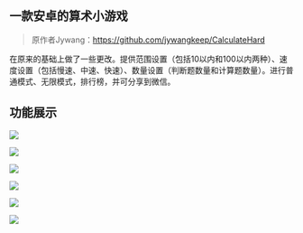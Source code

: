 ## 一款安卓的算术小游戏

> 原作者Jywang：https://github.com/jywangkeep/CalculateHard

在原来的基础上做了一些更改。提供范围设置（包括10以内和100以内两种）、速度设置（包括慢速、中速、快速）、数量设置（判断题数量和计算题数量）。进行普通模式、无限模式，排行榜，并可分享到微信。


## 功能展示


![](http://ojpgmz933.bkt.clouddn.com/17-1-16/72913044-file_1484540295407_a0f4.jpg)


![](http://ojpgmz933.bkt.clouddn.com/17-1-16/45451709-file_1484540335524_11c13.jpg)

![](http://ojpgmz933.bkt.clouddn.com/17-1-16/58944222-file_1484540408279_cbfe.png)

![](http://ojpgmz933.bkt.clouddn.com/17-1-16/50213018-file_1484540614088_14c0c.png)

![](http://ojpgmz933.bkt.clouddn.com/17-1-16/58964649-file_1484540637545_e4b0.png)

![](http://ojpgmz933.bkt.clouddn.com/17-1-16/93771131-file_1484540639539_9032.png)